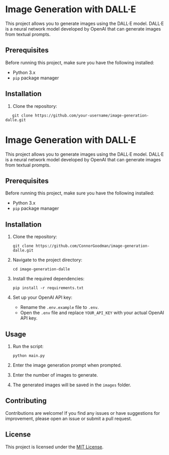 # Image Generation with DALL·E

This project allows you to generate images using the DALL·E model. DALL·E is a neural network model developed by OpenAI that can generate images from textual prompts.

## Prerequisites

Before running this project, make sure you have the following installed:

- Python 3.x
- `pip` package manager

## Installation

1. Clone the repository:

```shell
   git clone https://github.com/your-username/image-generation-dalle.git
```
# Image Generation with DALL·E

This project allows you to generate images using the DALL·E model. DALL·E is a neural network model developed by OpenAI that can generate images from textual prompts.

## Prerequisites

Before running this project, make sure you have the following installed:

- Python 3.x
- `pip` package manager

## Installation

1. Clone the repository:

   ```shell
   git clone https://github.com/ConnorGoodman/image-generation-dalle.git
   ```

2. Navigate to the project directory:

   ```shell
   cd image-generation-dalle
   ```

3. Install the required dependencies:

   ```shell
   pip install -r requirements.txt
   ```

4. Set up your OpenAI API key:

   - Rename the `.env.example` file to `.env`.
   - Open the `.env` file and replace `YOUR_API_KEY` with your actual OpenAI API key.

## Usage

1. Run the script:

   ```shell
   python main.py
   ```
2. Enter the image generation prompt when prompted.

3. Enter the number of images to generate.

4. The generated images will be saved in the `images` folder.

## Contributing

Contributions are welcome! If you find any issues or have suggestions for improvement, please open an issue or submit a pull request.

## License

This project is licensed under the [MIT License](LICENSE).
```
